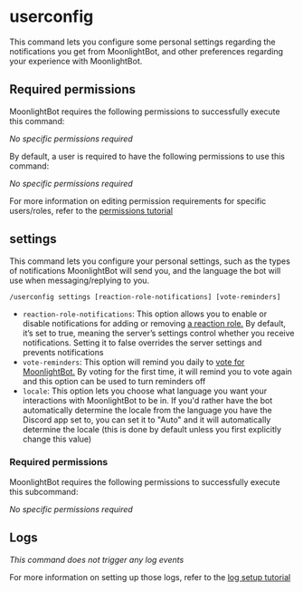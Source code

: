 # userconfig

This command lets you configure some personal settings regarding the notifications you get from MoonlightBot, and other preferences regarding your experience with MoonlightBot.

## Required permissions

MoonlightBot requires the following permissions to successfully execute this command:

*No specific permissions required*

By default, a user is required to have the following permissions to use this command:

*No specific permissions required*

For more information on editing permission requirements for specific users/roles, refer to the [permissions tutorial](/start-up/permission-tutorial.md)

## settings

This command lets you configure your personal settings, such as the types of notifications MoonlightBot will send you, and the language the bot will use when messaging/replying to you.

```
/userconfig settings [reaction-role-notifications] [vote-reminders]
```

* `reaction-role-notifications`: This option allows you to enable or disable notifications for adding or removing [a reaction role.](/start-up/setting-up-reaction-roles.md) By default, it’s set to true, meaning the server’s settings control whether you receive notifications. Setting it to false overrides the server settings and prevents notifications
* `vote-reminders`: This option will remind you daily to [vote for MoonlightBot.](/support/upvote-moonlightbot.md) By voting for the first time, it will remind you to vote again and this option can be used to turn reminders off
* `locale`: This option lets you choose what language you want your interactions with MoonlightBot to be in. If you'd rather have the bot automatically determine the locale from the language you have the Discord app set to, you can set it to "Auto" and it will automatically determine the locale (this is done by default unless you first explicitly change this value)

### Required permissions

MoonlightBot requires the following permissions to successfully execute this subcommand:

*No specific permissions required*

## Logs

*This command does not trigger any log events*

For more information on setting up those logs, refer to the [log setup tutorial](/README.md#logging)
